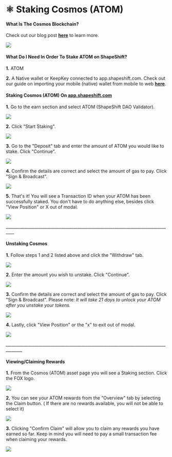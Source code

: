 # ⚛ Staking Cosmos (ATOM)

#### What Is The Cosmos Blockchain?

Check out our blog post [**here**](https://medium.com/@ShapeShift.com/shapeshift-integrates-cosmos-functionality-for-native-wallet-users-6974c03086ad) to learn more.

![](<../../.gitbook/assets/image (30) (1).png>)

#### What Do I Need In Order To Stake ATOM on ShapeShift?

**1.** ATOM

**2.** A Native wallet or KeepKey connected to app.shapeshift.com. Check out our guide on importing your mobile (native) wallet from mobile to web [**here**](https://app.gitbook.com/s/72REb8nWCxIowqCRZG08/help-desk/app.shapeshift/import-your-seed-phrase-from-the-mobile-app-to-web).

#### Staking Cosmos (ATOM) On [**app.shapeshift.com**](https://app.shapeshift.com/dashboard)

**1.** Go to the earn section and select ATOM (ShapeShift DAO Validator).

![](<../../.gitbook/assets/image (105).png>)

**2.** Click "Start Staking".

![](<../../.gitbook/assets/image (47).png>)

**3.** Go to the "Deposit" tab and enter the amount of ATOM you would like to stake. Click "Continue".

![](<../../.gitbook/assets/image (14).png>)

**4.** Confirm the details are correct and select the amount of gas to pay. Click "Sign & Broadcast".

![](<../../.gitbook/assets/image (2) (1).png>)

**5.** That's it! You will see a Transaction ID when your ATOM has been successfully staked. You don't have to do anything else, besides click "View Position" or X out of modal.

![](<../../.gitbook/assets/image (19) (2).png>)

\_\_\_\_\_\_\_\_\_\_\_\_\_\_\_\_\_\_\_\_\_\_\_\_\_\_\_\_\_\_\_\_\_\_\_\_\_\_\_\_\_\_\_\_\_\_\_\_\_\_\_\_\_\_\_\_\_\_\_\_\_\_\_\_\_\_\_\_\_\_\_\_\_\_\_\_\_\_\_\_\_\_

#### Unstaking Cosmos

**1.** Follow steps 1 and 2 listed above and click the "Withdraw" tab.

![](<../../.gitbook/assets/image (36).png>)

**2.** Enter the amount you wish to unstake. Click "Continue".

![](<../../.gitbook/assets/image (35).png>)

**3.** Confirm the details are correct and select the amount of gas to pay. Click "Sign & Broadcast". Please note: _It will take 21 days to unlock your ATOM after you unstake your tokens._

__![](<../../.gitbook/assets/image (12).png>)__

**4.** Lastly, click "View Position" or the "x" to exit out of modal.

![](<../../.gitbook/assets/image (31).png>)

_\_\_\_\_\_\_\_\_\_\_\_\_\_\_\_\_\_\_\_\_\_\_\_\_\_\_\_\_\_\_\_\_\_\_\_\_\_\_\_\_\_\_\_\_\_\_\_\_\_\_\_\_\_\_\_\_\_\_\_\_\_\_\_\_\_\_\_\_\_\_\_\_\_\_\_\_\_\_\_\_\_\_\_\_\_\__

#### Viewing/Claiming Rewards

**1.** From the Cosmos (ATOM) asset page you will see a Staking section. Click the FOX logo.

![](<../../.gitbook/assets/image (214).png>)

**2.** You can see your ATOM rewards from the "Overview" tab by selecting the Claim button. ( If there are no rewards available, you will not be able to select it)

![](<../../.gitbook/assets/image (4).png>)

**3.** Clicking "Confirm Claim" will allow you to claim any rewards you have earned so far. Keep in mind you will need to pay a small transaction fee when claiming your rewards.

![](<../../.gitbook/assets/image (2).png>)
